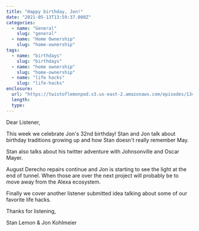 ```yaml
---
title: "Happy birthday, Jon!"
date: "2021-05-13T13:59:37.000Z"
categories:
  - name: "General"
    slug: "general"
  - name: "Home Ownership"
    slug: "home-ownership"
tags:
  - name: "birthdays"
    slug: "birthdays"
  - name: "home ownership"
    slug: "home-ownership"
  - name: "life hacks"
    slug: "life-hacks"
enclosure:
  url: "https://twistoflemonpod.s3.us-east-2.amazonaws.com/episodes/134-lwatol-20210513.mp3"
  length:
  type:
---
```


Dear Listener,

This week we celebrate Jon's 32nd birthday! Stan and Jon talk about birthday traditions growing up and how Stan doesn't really remember May.

Stan also talks about his twitter adventure with Johnsonville and Oscar Mayer.

August Derecho repairs continue and Jon is starting to see the light at the end of tunnel. When those are over the next project will probably be to move away from the Alexa ecosystem.

Finally we cover another listener submitted idea talking about some of our favorite life hacks.

Thanks for listening,

Stan Lemon & Jon Kohlmeier

